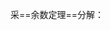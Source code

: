 <!--
 * @Author: 15868707168@163.com 15868707168@163.com
 * @Date: 2023-03-20 14:26:05
 * @LastEditors: 15868707168@163.com 15868707168@163.com
 * @LastEditTime: 2023-03-20 14:26:33
 * @FilePath: \CplusplusLesson\0.2十进制转十六进制.md
 * @Description: 这是默认设置,请设置`customMade`, 打开koroFileHeader查看配置 进行设置: https://github.com/OBKoro1/koro1FileHeader/wiki/%E9%85%8D%E7%BD%AE
-->
采==余数定理==分解：
